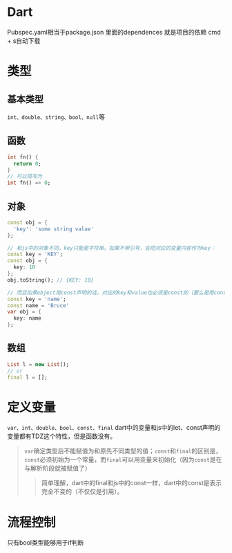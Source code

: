 # Dart

Pubspec.yaml相当于package.json  里面的dependences  就是项目的依赖 cmd + s自动下载


# 类型
## 基本类型
`int、double、string、bool、null`等

## 函数
```dart
int fn() {
  return 0;
}
// 可以简写为
int fn() => 0;
```

## 对象
```dart
const obj = {
  'key': 'some string value'
};

// 和js中的对象不同，key只能是字符串。如果不带引号，会把对应的变量内容作为key：
const key = 'KEY';
const obj = {
  key: 10
};
obj.toString(); // {KEY: 10}

// 而且如果object用const声明的话，对应的key和value也必须是const的（要么是用const声明的，要么是常量）
const key = 'name';
const name = 'Bruce'
var obj = {
  key: name
};
```

## 数组
```dart
List l = new List();
// or
final l = [];
```

# 定义变量
`var、int、double、bool、const、final`
dart中的变量和js中的let、const声明的变量都有TDZ这个特性，但是函数没有。

> `var`确定类型后不能赋值为和原先不同类型的值；`const`和`final`的区别是，`const`必须初始为一个常量，而`final`可以用变量来初始化（因为`const`是在与解析阶段就被赋值了）
>> 简单理解，dart中的final和js中的const一样，dart中的const是表示完全不变的（不仅仅是引用）。

# 流程控制
只有bool类型能够用于if判断
